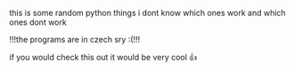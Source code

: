 this is some random python things
i dont know which ones work and which ones dont work

!!!the programs are in czech sry :(!!!

if you would check this out it would be very cool 👍